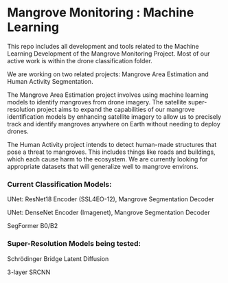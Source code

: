 # Mangrove Monitoring : Machine Learning

This repo includes all development and tools related to the Machine Learning Development of the Mangrove Monitoring Project. Most of our active work is within the drone classification folder. 

We are working on two related projects: Mangrove Area Estimation and Human Activity Segmentation. 

The Mangrove Area Estimation project involves using machine learning models to identify mangroves from drone imagery. The satellite super-resolution project aims to expand the capabilities of our mangrove identification models by enhancing satellite imagery to allow us to precisely track and identify mangroves anywhere on Earth without needing to deploy drones.

The Human Activity project intends to detect human-made structures that pose a threat to mangroves. This includes things like roads and buildings, which each cause harm to the ecosystem. We are currently looking for appropriate datasets that will generalize well to mangrove environs.



### Current Classification Models:

UNet: ResNet18 Encoder (SSL4EO-12), Mangrove Segmentation Decoder

UNet: DenseNet Encoder (Imagenet), Mangrove Segmentation Decoder

SegFormer B0/B2

### Super-Resolution Models being tested:

Schrödinger Bridge Latent Diffusion 

3-layer SRCNN





